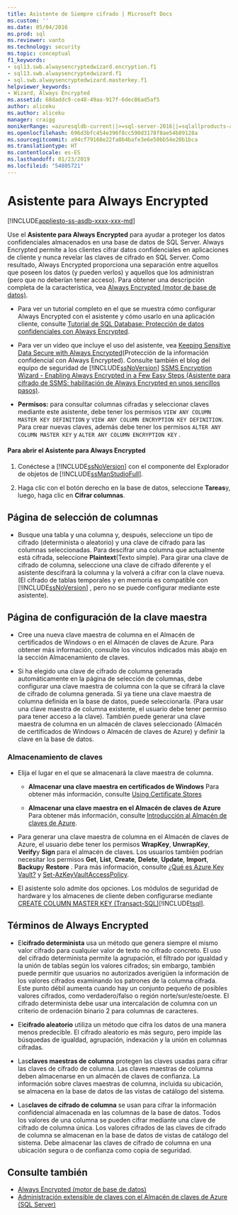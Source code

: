 ```yaml
---
title: Asistente de Siempre cifrado | Microsoft Docs
ms.custom: ''
ms.date: 05/04/2016
ms.prod: sql
ms.reviewer: vanto
ms.technology: security
ms.topic: conceptual
f1_keywords:
- sql13.swb.alwaysencryptedwizard.encryption.f1
- sql13.swb.alwaysencryptedwizard.f1
- sql.swb.alwaysencryptedwizard.masterkey.f1
helpviewer_keywords:
- Wizard, Always Encrypted
ms.assetid: 68daddc9-ce48-49aa-917f-6dec86ad5af5
author: aliceku
ms.author: aliceku
manager: craigg
monikerRange: =azuresqldb-current||>=sql-server-2016||=sqlallproducts-allversions||>=sql-server-linux-2017||=azuresqldb-mi-current
ms.openlocfilehash: 696d3bfc454e396f8cc590d3178f8ae54b89128a
ms.sourcegitcommit: a94cf79160e22fa8b4bafe3e6e50bb54e20b1bca
ms.translationtype: HT
ms.contentlocale: es-ES
ms.lasthandoff: 01/23/2019
ms.locfileid: "54805721"
---
```

# <a name="always-encrypted-wizard"></a>Asistente para Always Encrypted
[!INCLUDE[appliesto-ss-asdb-xxxx-xxx-md](../../../includes/appliesto-ss-asdb-xxxx-xxx-md.md)]

Use el **Asistente para Always Encrypted** para ayudar a proteger los datos confidenciales almacenados en una base de datos de SQL Server. Always Encrypted permite a los clientes cifrar datos confidenciales en aplicaciones de cliente y nunca revelar las claves de cifrado en SQL Server. Como resultado, Always Encrypted proporciona una separación entre aquellos que poseen los datos (y pueden verlos) y aquellos que los administran (pero que no deberían tener acceso).  Para obtener una descripción completa de la característica, vea [Always Encrypted &#40;motor de base de datos&#41;](../../../relational-databases/security/encryption/always-encrypted-database-engine.md).  
 
 - Para ver un tutorial completo en el que se muestra cómo configurar Always Encrypted con el asistente y cómo usarlo en una aplicación cliente, consulte [Tutorial de SQL Database: Protección de datos confidenciales con Always Encrypted](https://azure.microsoft.com/documentation/articles/sql-database-always-encrypted/).  
 
 - Para ver un vídeo que incluye el uso del asistente, vea [Keeping Sensitive Data Secure with Always Encrypted](https://channel9.msdn.com/events/DataDriven/SQLServer2016/AlwaysEncrypted)(Protección de la información confidencial con Always Encrypted). Consulte también el blog del equipo de seguridad de [!INCLUDE[ssNoVersion](../../../includes/ssnoversion-md.md)] [SSMS Encryption Wizard - Enabling Always Encrypted in a Few Easy Steps (Asistente para cifrado de SSMS: habilitación de Always Encrypted en unos sencillos pasos)](https://blogs.msdn.com/b/sqlsecurity/archive/2015/11/01/ssms-encryption-wizard-enabling-always-encrypted-made-easy.aspx).  
 
 - **Permisos:** para consultar columnas cifradas y seleccionar claves mediante este asistente, debe tener los permisos `VIEW ANY COLUMN MASTER KEY DEFINITION` y `VIEW ANY COLUMN ENCRYPTION KEY DEFINITION`. Para crear nuevas claves, además debe tener los permisos `ALTER ANY COLUMN MASTER KEY` y `ALTER ANY COLUMN ENCRYPTION KEY` .  
 
 #### <a name="to-open-the-always-encrypted-wizard"></a>Para abrir el Asistente para Always Encrypted
 
 1.  Conéctese a [!INCLUDE[ssNoVersion](../../../includes/ssnoversion-md.md)] con el componente del Explorador de objetos de [!INCLUDE[ssManStudioFull](../../../includes/ssmanstudiofull-md.md)].  
   
 2.  Haga clic con el botón derecho en la base de datos, seleccione **Tareas**y, luego, haga clic en **Cifrar columnas**.  
   
 ## <a name="column-selection-page"></a>Página de selección de columnas
 - Busque una tabla y una columna y, después, seleccione un tipo de cifrado (determinista o aleatorio) y una clave de cifrado para las columnas seleccionadas. Para descifrar una columna que actualmente está cifrada, seleccione **Plaintext**(Texto simple). Para girar una clave de cifrado de columna, seleccione una clave de cifrado diferente y el asistente descifrará la columna y la volverá a cifrar con la clave nueva. (El cifrado de tablas temporales y en memoria es compatible con [!INCLUDE[ssNoVersion](../../../includes/ssnoversion-md.md)] , pero no se puede configurar mediante este asistente).  
 
## <a name="master-key-configuration-page"></a>Página de configuración de la clave maestra  
 - Cree una nueva clave maestra de columna en el Almacén de certificados de Windows o en el Almacén de claves de Azure. Para obtener más información, consulte los vínculos indicados más abajo en la sección Almacenamiento de claves.  
 
 - Si ha elegido una clave de cifrado de columna generada automáticamente en la página de selección de columnas, debe configurar una clave maestra de columna con la que se cifrará la clave de cifrado de columna generada. Si ya tiene una clave maestra de columna definida en la base de datos, puede seleccionarla. (Para usar una clave maestra de columna existente, el usuario debe tener permiso para tener acceso a la clave). También puede generar una clave maestra de columna en un almacén de claves seleccionado (Almacén de certificados de Windows o Almacén de claves de Azure) y definir la clave en la base de datos.  
 
 ### <a name="key-storage"></a>**Almacenamiento de claves**  
 
 - Elija el lugar en el que se almacenará la clave maestra de columna.  
 
   - **Almacenar una clave maestra en certificados de Windows** Para obtener más información, consulte [Using Certificate Stores](/windows/desktop/SecCrypto/using-certificate-stores)  
 
   - **Almacenar una clave maestra en el Almacén de claves de Azure** Para obtener más información, consulte [Introducción al Almacén de claves de Azure](https://azure.microsoft.com/documentation/articles/key-vault-get-started/).  
 
 - Para generar una clave maestra de columna en el Almacén de claves de Azure, el usuario debe tener los permisos **WrapKey**, **UnwrapKey**, **Verify**y **Sign** para el almacén de claves. Los usuarios también podrían necesitar los permisos **Get**, **List**, **Create**, **Delete**, **Update**, **Import**, **Backup**y **Restore** . Para más información, consulte [¿Qué es Azure Key Vault?](https://azure.microsoft.com/documentation/articles/key-vault-whatis/) y [Set-AzKeyVaultAccessPolicy](https://msdn.microsoft.com/library/mt603625.aspx).  
 
 - El asistente solo admite dos opciones. Los módulos de seguridad de hardware y los almacenes de cliente deben configurarse mediante [CREATE COLUMN MASTER KEY &#40;Transact-SQL&#41;](../../../t-sql/statements/create-column-master-key-transact-sql.md)[!INCLUDE[tsql](../../../includes/tsql-md.md)].  
 
 ## <a name="always-encrypted-terms"></a>Términos de Always Encrypted  
 
 - El**cifrado determinista** usa un método que genera siempre el mismo valor cifrado para cualquier valor de texto no cifrado concreto. El uso del cifrado determinista permite la agrupación, el filtrado por igualdad y la unión de tablas según los valores cifrados; sin embargo, también puede permitir que usuarios no autorizados averigüen la información de los valores cifrados examinando los patrones de la columna cifrada. Este punto débil aumenta cuando hay un conjunto pequeño de posibles valores cifrados, como verdadero/falso o región norte/sur/este/oeste. El cifrado determinista debe usar una intercalación de columna con un criterio de ordenación binario 2 para columnas de caracteres.  
 
 - El**cifrado aleatorio** utiliza un método que cifra los datos de una manera menos predecible. El cifrado aleatorio es más seguro, pero impide las búsquedas de igualdad, agrupación, indexación y la unión en columnas cifradas.  

 - Las**claves maestras de columna** protegen las claves usadas para cifrar las claves de cifrado de columna. Las claves maestras de columna deben almacenarse en un almacén de claves de confianza. La información sobre claves maestras de columna, incluida su ubicación, se almacena en la base de datos de las vistas de catálogo del sistema.  

 - Las**claves de cifrado de columna** se usan para cifrar la información confidencial almacenada en las columnas de la base de datos. Todos los valores de una columna se pueden cifrar mediante una clave de cifrado de columna única. Los valores cifrados de las claves de cifrado de columna se almacenan en la base de datos de vistas de catálogo del sistema. Debe almacenar las claves de cifrado de columna en una ubicación segura o de confianza como copia de seguridad.  

 ## <a name="see-also"></a>Consulte también  
 - [Always Encrypted &#40;motor de base de datos&#41;](../../../relational-databases/security/encryption/always-encrypted-database-engine.md)   
 - [Administración extensible de claves con el Almacén de claves de Azure &#40;SQL Server&#41;](../../../relational-databases/security/encryption/extensible-key-management-using-azure-key-vault-sql-server.md)  

